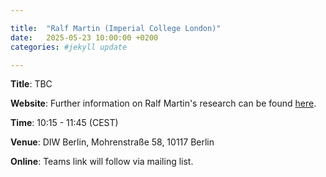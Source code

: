 ```yaml
---

title:  "Ralf Martin (Imperial College London)"
date:   2025-05-23 10:00:00 +0200
categories: #jekyll update

---
```


**Title**: TBC

**Website**: Further information on Ralf Martin's research can be found [here](https://profiles.imperial.ac.uk/r.martin/about).

**Time**: 10:15 - 11:45  (CEST) 

**Venue**: DIW Berlin,
Mohrenstraße 58, 10117 Berlin

**Online**: Teams link will follow via mailing list.


